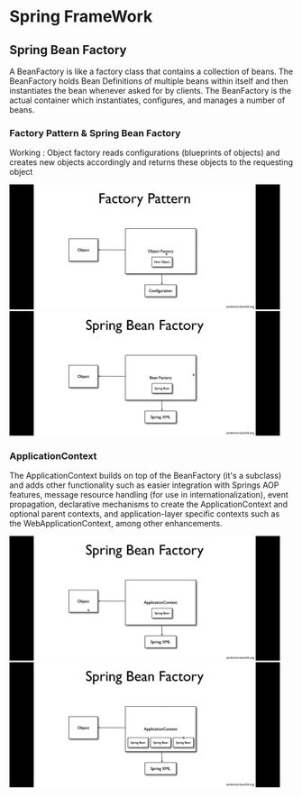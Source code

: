 # Spring FrameWork

## Spring Bean Factory

A BeanFactory is like a factory class that contains a collection of beans. The BeanFactory holds Bean Definitions of multiple beans within itself and then instantiates the bean whenever asked for by clients. The BeanFactory is the actual container which instantiates, configures, and manages a number of beans.

### Factory Pattern & Spring Bean Factory

Working : Object factory reads configurations (blueprints of objects) and creates new objects accordingly and returns these objects to the requesting object


<img src="Screenshots/factory-pattern.png" alt="factory-pattern" width="480"/>
<img src="Screenshots/bean-factory.png" alt="bean-factory.png" width="480"/>


### ApplicationContext  

The ApplicationContext builds on top of the BeanFactory (it's a subclass) and adds other functionality such as easier integration with Springs AOP features, message resource handling (for use in internationalization), event propagation, declarative mechanisms to create the ApplicationContext and optional parent contexts, and application-layer specific contexts such as the WebApplicationContext, among other enhancements.

<img src="Screenshots/application-context.png" alt="application-context" width="480"/>
<img src="Screenshots/working-of-bean-factory.png" alt="working-of-bean-factory" width="480"/>